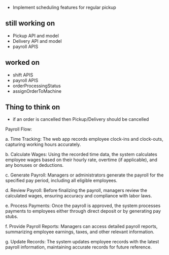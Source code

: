 + Implement scheduling features for regular pickup 

## still working on
+   Pickup API and model
+   Delivery API and model
+   payroll APIS

## worked on 
+   shift APIS
+   payroll APIS
+   orderProcessingStatus
+   assignOrderToMachine

## Thing to think on
+   if an order is cancelled then Pickup/Delivery should be cancelled


Payroll Flow:

a. Time Tracking: The web app records employee clock-ins and clock-outs, capturing working hours accurately.

b. Calculate Wages: Using the recorded time data, the system calculates employee wages based on their hourly rate, overtime (if applicable), and any bonuses or deductions.

c. Generate Payroll: Managers or administrators generate the payroll for the specified pay period, including all eligible employees.

d. Review Payroll: Before finalizing the payroll, managers review the calculated wages, ensuring accuracy and compliance with labor laws.

e. Process Payments: Once the payroll is approved, the system processes payments to employees either through direct deposit or by generating pay stubs.

f. Provide Payroll Reports: Managers can access detailed payroll reports, summarizing employee earnings, taxes, and other relevant information.

g. Update Records: The system updates employee records with the latest payroll information, maintaining accurate records for future reference.